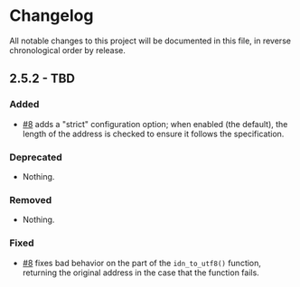 # Changelog

All notable changes to this project will be documented in this file, in reverse chronological order by release.

## 2.5.2 - TBD

### Added

- [#8](https://github.com/zendframework/zend-diactoros/pull/8) adds a "strict"
  configuration option; when enabled (the default), the length of the address is
  checked to ensure it follows the specification.

### Deprecated

- Nothing.

### Removed

- Nothing.

### Fixed

- [#8](https://github.com/zendframework/zend-diactoros/pull/8) fixes bad
  behavior on the part of the `idn_to_utf8()` function, returning the original
  address in the case that the function fails.

